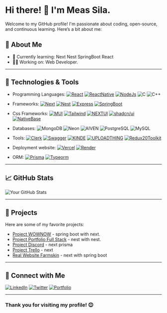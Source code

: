 # Hi there! 👋 I'm Meas Sila.

Welcome to my GitHub profile! I'm passionate about coding, open-source, and continuous learning. Here’s a bit about me:

## 🚀 About Me
- 🌱 Currently learning: Next Nest SpringBoot React
- 👨‍💻 Working on: Web Developer.

---

## 🔧 Technologies & Tools
- Programming Languages: 
  [![React](https://img.shields.io/badge/-React-black?style=flat&logo=React&logoColor=blue)](https://react.dev/)
  [![ReactNative](https://img.shields.io/badge/-ReactNative-black?style=flat&logo=react&logoColor=blue)](https://reactnative.dev/)
  [![NodeJs](ttps://img.shields.io/badge/-Nodejs-black?style=flat&logo=Nodejs&logoColor=white)](https://nodejs.org/en)
  ![C](https://img.shields.io/badge/-Progamming-black?style=flat&logo=C&logoColor=white)
  ![C++](https://img.shields.io/badge/-C%20++-black?style=flat&logo=C++&logoColor=white)




- Frameworks: [![Next](https://img.shields.io/badge/-Next-black?style=flat&logo=Next.js&logoColor=white)](https://nextjs.org/)
  [![Nest](https://img.shields.io/badge/-NestJs-black?style=flat&logo=Nestjs&logoColor=red)](https://nestjs.com/)
  [![Express](https://img.shields.io/badge/-Express-black?style=flat&logo=express&logoColor=white)](https://expressjs.com/)
  [![SpringBoot](https://img.shields.io/badge/-SpringBoot-black?style=flat&logo=SpringBoot&logoColor=green)](https://spring.io/projects/spring-boot/)

- Css Frameworks: [![MUI](https://img.shields.io/badge/-MUI-black?style=flat&logo=Mui&logoColor=white)](https://mui.com/)
  [![Tailwind](https://img.shields.io/badge/-Tailwind-black?style=flat&logo=TailwindCss&logoColor=blue)](https://tailwindcss.com/)
  [![NEXTUI](https://img.shields.io/badge/-NEXTUI-black?style=flat&logo=NEXTUI&logoColor=white)](https://nextui.org/)
  [![shadcn/ui](https://img.shields.io/badge/-Shadcn/UI-black?style=flat&logo=ShadcnUI&logoColor=white)](https://ui.shadcn.com/)
  [![NativeBase](https://img.shields.io/badge/-NativeBase-black?style=flat&logo=nativebase&logoColor=blue)](https://nativebase.io/)


- Databases: ![MongoDB](https://img.shields.io/badge/-MongoDB-black?style=flat&logo=Mongodb&logoColor=green)
  ![Neon](https://img.shields.io/badge/-Neon-black?style=flat&logo=Neon&logoColor=white)
  ![AIVEN](https://img.shields.io/badge/-Aiven-black?style=flat&logo=Aiven&logoColor=white)
  ![PostgreSQL](https://img.shields.io/badge/-PostgreSQL-black?style=flat&logo=PostgreSQL&logoColor=blue)
  ![MySQL](https://img.shields.io/badge/-MySQL-black?style=flat&logo=MySQL&logoColor=blue)


- Tools: [![Clerk](https://img.shields.io/badge/-Clerk-black?style=flat&logo=Clerk&logoColor=white)](https://clerk.com/)
   [![Swagger](https://img.shields.io/badge/-Swagger-black?style=flat&logo=Swagger&logoColor=white)](https://swagger.io/)
   [![KINDE](https://img.shields.io/badge/-kinde-black?style=flat&logo=kinde&logoColor=black)](https://kinde.com/#product)
  [![UPLOADTHING](https://img.shields.io/badge/-Uploadthing-black?style=flat&logo=Uploadthing&logoColor=orange)](https://uploadthing.com/)
  [![Redux20Toolkit](https://img.shields.io/badge/-Redux%20Toolkit-black?style=flat&logo=Redux%20Toolkit&logoColor=blue)](https://redux-toolkit.js.org/)

- Deployment website: 
  [![Vercel](https://img.shields.io/badge/-Vercel-black?style=flat&logo=Vercel&logoColor=white)](https://vercel.com/)
  [![Render](https://img.shields.io/badge/-Render-black?style=flat&logo=Render&logoColor=white)](https://render.com/)

  
- ORM: [![Prisma](https://img.shields.io/badge/-Prisma-black?style=flat&logo=prisma&logoColor=blue)](https://www.prisma.io/)
   [![Typeorm](https://img.shields.io/badge/-Typeorm-black?style=flat&logo=typeorm&logoColor=red)](https://typeorm.io/)
  


---

## 📈 GitHub Stats
![Your GitHub Stats](https://github-readme-stats.vercel.app/api?username=yourusername&show_icons=true&theme=radical)

---

## 📂 Projects
Here are some of my favorite projects:
- [Project WOWNOW](https://next-js-wow-now.vercel.app) - spring boot with next.
- [Project Portfolio Full Stack](https://sila-portfolio.vercel.app) - nest with nest.
- [Project Discord](https://ms-discord.vercel.app) - next prisma
- [Project Trello](https://clone-trello-copy.vercel.app) - next
- [Real Website Farmskin](https://www.farmskinkh.com/news) - next with spring boot

---

## 🔗 Connect with Me
[![LinkedIn](https://img.shields.io/badge/-LinkedIn-blue?style=flat&logo=LinkedIn&logoColor=white)](https://www.linkedin.com/in/meas-sila-204b1031b?utm_source=share&utm_campaign=share_via&utm_content=profile&utm_medium=ios_app)
[![Twitter](https://img.shields.io/badge/-Twitter-blue?style=flat&logo=Twitter&logoColor=white)]()
[![Portfolio](https://img.shields.io/badge/-Portfolio-green?style=flat&logo=browser&logoColor=white)](https://sila-portfolio.vercel.app)

---

### Thank you for visiting my profile! 😊
